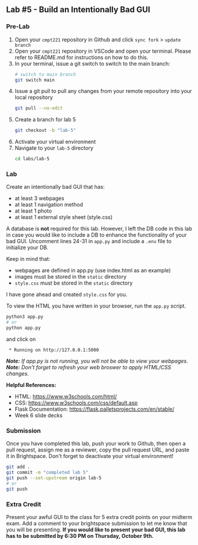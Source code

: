 ## Lab #5 - Build an Intentionally Bad GUI

### Pre-Lab
1. Open your `cmpt221` repository in Github and click `sync fork` > `update branch`
2. Open your `cmpt221` repository in VSCode and open your terminal. Please refer to README.md for instructions on how to do this. 
3. In your terminal, issue a git switch to switch to the main branch:
    ```bash
    # switch to main branch
    git switch main
    ```
4. Issue a git pull to pull any changes from your remote repository into your local repository
    ```bash
    git pull --no-edit
    ```
5. Create a branch for lab 5
    ```bash
    git checkout -b "lab-5" 
    ```
6. Activate your virtual environment
7. Navigate to your `lab-5` directory
    ```bash
    cd labs/lab-5
    ```

### Lab 
Create an intentionally bad GUI that has:
* at least 3 webpages
* at least 1 navigation method
* at least 1 photo
* at least 1 external style sheet (style.css)

A database is **not** required for this lab. However, I left the DB code in this lab in case you would like
to include a DB to enhance the functionality of your bad GUI. Uncomment lines 24-31 in `app.py` and include 
a `.env` file to initialize your DB.

Keep in mind that:
* webpages are defined in app.py (use index.html as an example)
* images must be stored in the `static` directory
* `style.css` must be stored in the `static` directory

I have gone ahead and created `style.css` for you.

To view the HTML you have written in your browser, run the `app.py` script.

```bash
python3 app.py
# or
python app.py
```

and click on 
```
 * Running on http://127.0.0.1:5000
```

_**Note:** If app.py is not running, you will not be able to view your webpages._  
_**Note:** Don't forget to refresh your web broswer to apply HTML/CSS changes._

**Helpful References:**
* HTML: https://www.w3schools.com/html/
* CSS: https://www.w3schools.com/css/default.asp
* Flask Documentation: https://flask.palletsprojects.com/en/stable/
* Week 6 slide decks

### Submission
Once you have completed this lab, push your work to Github, then open a pull request, assign me as a reviewer, copy the pull request URL, and paste it in Brightspace. Don't forget to deactivate your virtual environment!

```bash
git add .
git commit -m "completed lab 5"
git push --set-upstream origin lab-5
# or
git push
```

### Extra Credit
Present your awful GUI to the class for 5 extra credit points on your midterm exam.  Add a comment to your brightspace submission to let me know that you will be presenting. **If you would like to present your bad GUI, this lab has to be submitted by 6:30 PM on Thursday, October 9th.**